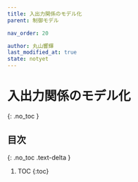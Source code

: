 ```yaml
---
title: 入出力関係のモデル化
parent: 制御モデル

nav_order: 20

author: 丸山響輝
last_modified_at: true
state: notyet
---
```


# **入出力関係のモデル化**
{: .no_toc }

## 目次
{: .no_toc .text-delta }

1. TOC
{:toc}

